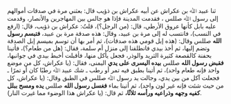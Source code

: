 ثنا عبيد ﷲ بن عكراش عن أبيه عكراش بن ذؤيب قال: بعثني مرة في صدقات أموالهم إلى رسول ﷲ صللس ، فقدمت المدينة فإذا هو جالس بين المهاجرين والأنصار، وقدمت عليه بابل كأنها عروق الأرطي، قال: (من الرجل؟)، قلتُ: عكراش بن ذؤيب، قال: (ارفع في النسب)، فانتسب له إلى مرة بن عبيد، وقال: هذه صدقة مرة بن عبيد، **فتبسم رسول الله** صللس وقال: (هذه إبل قومي هذه صدقات)، ثم أمر بها أن توسم بميسم إبل الصدقة وتضم إليها، ثم أخذ بيدي فانطلقنا إلى منزل أم سلمة، فقال: (هل من طعام؟)، فأتينا بحفنة كالقصعة كثيرة الثريد والوذر، فجعل يأكل منها، فأقبلت أخبط بيدي في جوانبها، **فقبض رسول الله** صللس **بيده اليسرى على يدي** اليمنى، فقال: (يا عكراش، كل من موضع واحد فإنه طعام واحد)، ثم أتينا بطبق فيه تمر أو رطب ـ شك عبيد ﷲ رطبًا كان أو تمرًا ـ فجعلت آكل من بين يدي، وجالت يد رسول ﷲ صللس في الطبق وقال: (يا عكراش، كل من حيث شئت فإنه غير لون واحد)، ثم أتينا بماء **فغسل رسول الله** صللس **يده ومسح ببلل كفيه وجهه وذراعيه ورأسه ثلاثًا،** ثم قال: (يا عكراش هذا الوضوء مما غيرت النار).